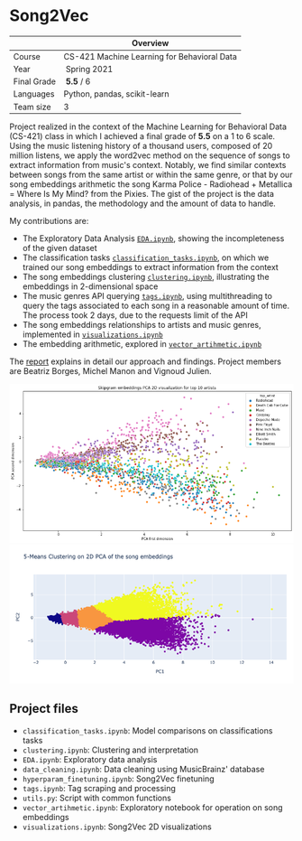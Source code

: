 # Song2Vec

| |Overview  | 
| - | - |
|Course| CS-421 Machine Learning for Behavioral Data|
| Year | Spring 2021 |
| Final Grade | **5.5** / 6 |
| Languages | Python, pandas, scikit-learn  |
| Team size | 3 |

Project realized in the context of the Machine Learning for Behavioral Data (CS-421) class in which I achieved a final grade of **5.5** on a 1 to 6 scale. Using the music listening history of a thousand users, composed of 20 million listens, we apply the word2vec method on the sequence of songs to extract information from music's context. Notably, we find similar contexts between songs from the same artist or within the same genre, or that by our song embeddings arithmetic the song Karma Police - Radiohead + Metallica = Where Is My Mind? from the Pixies. The gist of the project is the data analysis, in pandas, the methodology and the amount of data to handle. 

My contributions are:
* The Exploratory Data Analysis [`EDA.ipynb`](notebooks/EDA.ipynb), showing the incompleteness of the given dataset
* The classification tasks [`classification_tasks.ipynb`](./notebooks/classification_tasks.ipynb), on which we trained our song embeddings to extract information from the context
* The song embeddings clustering [`clustering.ipynb`](./notebooks/clustering.ipynb), illustrating the embeddings in 2-dimensional space
* The music genres API querying [`tags.ipynb`](./notebooks/tags.ipynb), using multithreading to query the tags associated to each song in a reasonable amount of time. The process took 2 days, due to the requests limit of the API
* The song embeddings relationships to artists and music genres, implemented in [`visualizations.ipynb`](./notebooks/visualizations.ipynb)
* The embedding arithmetic, explored in [`vector_artihmetic.ipynb`](./notebooks/vector_artihmetic.ipynb)

The [report](./report.pdf) explains in detail our approach and findings. Project members are Beatriz Borges, Michel Manon and Vignoud Julien.


![](./img/topartists.png)
![](./img/5means.png)

## Project files

* `classification_tasks.ipynb`: Model comparisons on classifications tasks
* `clustering.ipynb`: Clustering and interpretation
* `EDA.ipynb`: Exploratory data analysis
* `data_cleaning.ipynb`: Data cleaning using MusicBrainz' database
* `hyperparam_finetuning.ipynb`: Song2Vec finetuning
* `tags.ipynb`: Tag scraping and processing
* `utils.py`: Script with common functions
* `vector_artihmetic.ipynb`: Exploratory notebook for operation on song embeddings
* `visualizations.ipynb`: Song2Vec 2D visualizations


